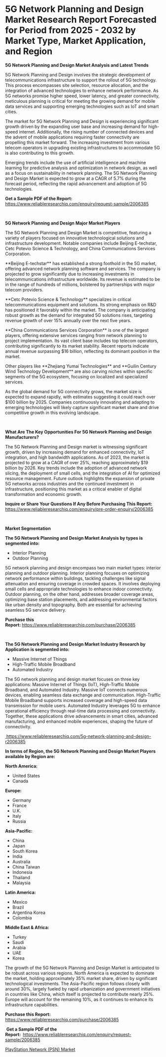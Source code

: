 <p><h1>5G Network Planning and Design Market Research Report Forecasted for Period from 2025 -  2032 by Market Type, Market Application, and Region</h1></p><p><strong>5G Network Planning and Design Market Analysis and Latest Trends</strong></p>
<p><p>5G Network Planning and Design involves the strategic development of telecommunications infrastructure to support the rollout of 5G technology. This process encompasses site selection, resource allocation, and the integration of advanced technologies to enhance network performance. As 5G networks promise higher speed, lower latency, and greater connectivity, meticulous planning is critical for meeting the growing demand for mobile data services and supporting emerging technologies such as IoT and smart cities.</p><p>The market for 5G Network Planning and Design is experiencing significant growth driven by the expanding user base and increasing demand for high-speed internet. Additionally, the rising number of connected devices and the advent of mobile applications requiring faster connectivity are propelling this market forward. The increasing investment from various telecom operators in upgrading existing infrastructures to accommodate 5G is also contributing to this growth.</p><p>Emerging trends include the use of artificial intelligence and machine learning for predictive analysis and optimization in network design, as well as a focus on sustainability in network planning. The 5G Network Planning and Design Market is expected to grow at a CAGR of 5.7% during the forecast period, reflecting the rapid advancement and adoption of 5G technologies.</p></p>
<p><strong>Get a Sample PDF of the Report:&nbsp;</strong> <a href="https://www.reliableresearchiq.com/enquiry/request-sample/2006385?utm_campaign=2947&utm_medium=2&utm_source=Github&utm_content=ia&utm_term=08042025&utm_id=5g-network-planning-and-design">https://www.reliableresearchiq.com/enquiry/request-sample/2006385</a></p>
<p>&nbsp;</p>
<p><strong>5G Network Planning and Design Major Market Players</strong></p>
<p><p>The 5G Network Planning and Design Market is competitive, featuring a variety of players focused on innovative technological solutions and infrastructure development. Notable companies include Beijing E-techstar, Cetc Potevio Science & Technology, and China Communications Services Corporation.</p><p>**Beijing E-techstar** has established a strong foothold in the 5G market, offering advanced network planning software and services. The company is projected to grow significantly due to increasing investments in telecommunications infrastructure worldwide. Its revenue is estimated to be in the range of hundreds of millions, bolstered by partnerships with major telecom providers.</p><p>**Cetc Potevio Science & Technology** specializes in critical telecommunications equipment and solutions. Its strong emphasis on R&D has positioned it favorably within the market. The company is anticipating robust growth as the demand for integrated 5G solutions rises, targeting revenue growth of over 15% annually over the next five years.</p><p>**China Communications Services Corporation** is one of the largest players, offering extensive services ranging from network planning to project implementation. Its vast client base includes top telecom operators, contributing significantly to its market stability. Recent reports indicate annual revenue surpassing $16 billion, reflecting its dominant position in the market.</p><p>Other players like **Zhejiang Yumai Technologies** and **Guilin Century Wind Technology Development** are also carving niches within specific segments of the 5G ecosystem, focusing on localized and specialized services.</p><p>As the global demand for 5G connectivity grows, the market size is expected to expand rapidly, with estimates suggesting it could reach over $100 billion by 2025. Companies continuously innovating and adapting to emerging technologies will likely capture significant market share and drive competitive growth in this evolving landscape.</p></p>
<p>&nbsp;</p>
<p><strong>What Are The Key Opportunities For 5G Network Planning and Design Manufacturers?</strong></p>
<p><p>The 5G Network Planning and Design market is witnessing significant growth, driven by increasing demand for enhanced connectivity, IoT integration, and high bandwidth applications. As of 2023, the market is projected to grow at a CAGR of over 25%, reaching approximately $19 billion by 2026. Key trends include the adoption of advanced network slicing, the deployment of small cells, and the integration of AI for optimized resource management. Future outlook highlights the expansion of private 5G networks across industries and the continued investment in infrastructure, positioning this market as a critical enabler of digital transformation and economic growth.</p></p>
<p><strong>Inquire or Share Your Questions If Any Before Purchasing This Report:</strong> <a href="https://www.reliableresearchiq.com/enquiry/pre-order-enquiry/2006385?utm_campaign=2947&utm_medium=2&utm_source=Github&utm_content=ia&utm_term=08042025&utm_id=5g-network-planning-and-design">https://www.reliableresearchiq.com/enquiry/pre-order-enquiry/2006385</a></p>
<p>&nbsp;</p>
<p><strong>Market Segmentation</strong></p>
<p><strong>The 5G Network Planning and Design Market Analysis by types is segmented into:</strong></p>
<p><ul><li>Interior Planning</li><li>Outdoor Planning</li></ul></p>
<p><p>5G network planning and design encompass two main market types: interior planning and outdoor planning. Interior planning focuses on optimizing network performance within buildings, tackling challenges like signal attenuation and ensuring coverage in crowded spaces. It involves deploying small cells and appropriate technologies to enhance indoor connectivity. Outdoor planning, on the other hand, addresses broader coverage areas, optimizing base station placements, and addressing environmental factors like urban density and topography. Both are essential for achieving seamless 5G service delivery.</p></p>
<p><strong>Purchase this Report:&nbsp;</strong><a href="https://www.reliableresearchiq.com/purchase/2006385?utm_campaign=2947&utm_medium=2&utm_source=Github&utm_content=ia&utm_term=08042025&utm_id=5g-network-planning-and-design">https://www.reliableresearchiq.com/purchase/2006385</a></p>
<p>&nbsp;</p>
<p><strong>The 5G Network Planning and Design Market Industry Research by Application is segmented into:</strong></p>
<p><ul><li>Massive Internet of Things</li><li>High-Traffic Mobile Broadband</li><li>Automated Industry</li></ul></p>
<p><p>The 5G network planning and design market focuses on three key applications: Massive Internet of Things (IoT), High-Traffic Mobile Broadband, and Automated Industry. Massive IoT connects numerous devices, enabling seamless data exchange and communication. High-Traffic Mobile Broadband supports increased coverage and high-speed data transmission for mobile users. Automated Industry leverages 5G to enhance operational efficiency through real-time data processing and connectivity. Together, these applications drive advancements in smart cities, advanced manufacturing, and enhanced mobile experiences, shaping the future of connectivity.</p></p>
<p><a href="https://www.reliableresearchiq.com/5g-network-planning-and-design-r2006385?utm_campaign=2947&utm_medium=2&utm_source=Github&utm_content=ia&utm_term=08042025&utm_id=5g-network-planning-and-design">&nbsp;https://www.reliableresearchiq.com/5g-network-planning-and-design-r2006385</a></p>
<p><strong>In terms of Region, the 5G Network Planning and Design Market Players available by Region are:</strong></p>
<p>
    <p> <strong> North America: </strong>
        <ul>
            <li>United States</li>
            <li>Canada</li>
        </ul>
        </p> 
    <p> <strong> Europe: </strong>
        <ul>
            <li>Germany</li>
            <li>France</li>
            <li>U.K.</li>
            <li>Italy</li>
            <li>Russia</li>
        </ul>
        </p> 
    <p> <strong> Asia-Pacific: </strong>
        <ul>
            <li>China</li>
            <li>Japan</li>
            <li>South Korea</li>
            <li>India</li>
            <li>Australia</li>
            <li>China Taiwan</li>
            <li>Indonesia</li>
            <li>Thailand</li>
            <li>Malaysia</li>
        </ul>
        </p> 
    <p> <strong> Latin America: </strong>
        <ul>
            <li>Mexico</li>
            <li>Brazil</li>
            <li>Argentina Korea</li>
            <li>Colombia</li>
        </ul>
        </p> 
    <p> <strong> Middle East & Africa: </strong>
        <ul>
            <li>Turkey</li>
            <li>Saudi</li>
            <li>Arabia</li>
            <li>UAE</li>
            <li>Korea</li>
        </ul>
    </p>
    </p>
<p><p>The growth of the 5G Network Planning and Design Market is anticipated to be robust across various regions. North America is expected to dominate the market, holding approximately 35% market share, driven by significant technological investments. The Asia-Pacific region follows closely with around 30%, largely fueled by rapid urbanization and government initiatives in countries like China, which itself is projected to contribute nearly 25%. Europe will account for the remaining 10%, as it continues to enhance its infrastructure capabilities.</p></p>
<p><strong>Purchase this Report: </strong><a href="https://www.reliableresearchiq.com/purchase/2006385?utm_campaign=2947&utm_medium=2&utm_source=Github&utm_content=ia&utm_term=08042025&utm_id=5g-network-planning-and-design">https://www.reliableresearchiq.com/purchase/2006385</a></p>
<p>&nbsp;<strong>Get a Sample PDF of the Report:&nbsp;&nbsp;</strong><a href="https://www.reliableresearchiq.com/enquiry/request-sample/2006385?utm_campaign=2947&utm_medium=2&utm_source=Github&utm_content=ia&utm_term=08042025&utm_id=5g-network-planning-and-design">https://www.reliableresearchiq.com/enquiry/request-sample/2006385</a></p>
<p><strong></strong></p>
<p><p><a href="https://github.com/xtysizov/Market-Research-Report-List-1/blob/main/playstation-network-psn-market.md?utm_campaign=2947&utm_medium=2&utm_source=Github&utm_content=ia&utm_term=08042025&utm_id=5g-network-planning-and-design">PlayStation Network (PSN) Market</a></p></p>